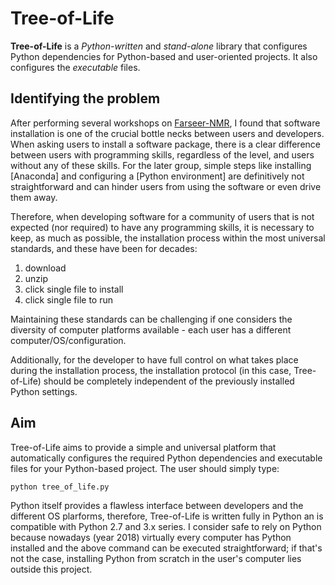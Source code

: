 # Tree-of-Life

**Tree-of-Life** is a _Python-written_ and _stand-alone_ library that configures Python dependencies for Python-based and user-oriented projects. It also configures the _executable_ files.

## Identifying the problem

After performing several workshops on [Farseer-NMR](https://github.com/Farseer-NMR/FarSeer-NMR), I found that software installation is one of the crucial bottle necks between users and developers. When asking users to install a software package, there is a clear difference between users with programming skills, regardless of the level, and users without any of these skills. For the later group, simple steps like installing [Anaconda] and configuring a [Python environment] are definitively not straightforward and can hinder users from using the software or even drive them away.

Therefore, when developing software for a community of users that is not expected (nor required) to have any programming skills, it is necessary to keep, as much as possible, the installation process within the most universal standards, and these have been for decades:

1. download
1. unzip
1. click single file to install
1. click single file to run

Maintaining these standards can be challenging if one considers the diversity of computer platforms available - each user has a different computer/OS/configuration.

Additionally, for the developer to have full control on what takes place during the installation process, the installation protocol (in this case, Tree-of-Life) should be completely independent of the previously installed Python settings.

## Aim

Tree-of-Life aims to provide a simple and universal platform that automatically configures the required Python dependencies and executable files for your Python-based project. The user should simply type:

```
python tree_of_life.py
```

Python itself provides a flawless interface between developers and the different OS plarforms, therefore, Tree-of-Life is written fully in Python an is compatible with Python 2.7 and 3.x series. I consider safe to rely on Python because nowadays (year 2018) virtually every computer has Python installed and the above command can be executed straightforward; if that's not the case, installing Python from scratch in the user's computer lies outside this project.

